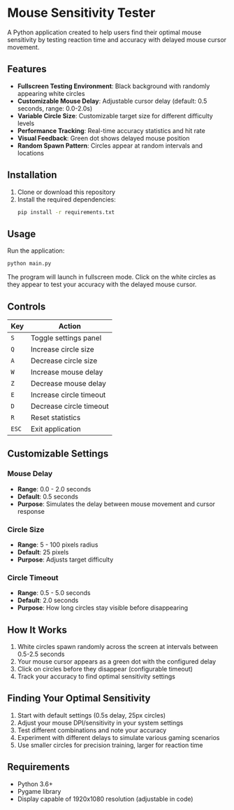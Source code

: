 # Mouse Sensitivity Tester

A Python application created to help users find their optimal mouse sensitivity by testing reaction time and accuracy with delayed mouse cursor movement.

## Features

- **Fullscreen Testing Environment**: Black background with randomly appearing white circles
- **Customizable Mouse Delay**: Adjustable cursor delay (default: 0.5 seconds, range: 0.0-2.0s)
- **Variable Circle Size**: Customizable target size for different difficulty levels
- **Performance Tracking**: Real-time accuracy statistics and hit rate
- **Visual Feedback**: Green dot shows delayed mouse position
- **Random Spawn Pattern**: Circles appear at random intervals and locations

## Installation

1. Clone or download this repository
2. Install the required dependencies:
   ```bash
   pip install -r requirements.txt
   ```

## Usage

Run the application:
```bash
python main.py
```

The program will launch in fullscreen mode. Click on the white circles as they appear to test your accuracy with the delayed mouse cursor.

## Controls

| Key | Action |
|-----|--------|
| `S` | Toggle settings panel |
| `Q` | Increase circle size |
| `A` | Decrease circle size |
| `W` | Increase mouse delay |
| `Z` | Decrease mouse delay |
| `E` | Increase circle timeout |
| `D` | Decrease circle timeout |
| `R` | Reset statistics |
| `ESC` | Exit application |

## Customizable Settings

### Mouse Delay
- **Range**: 0.0 - 2.0 seconds
- **Default**: 0.5 seconds
- **Purpose**: Simulates the delay between mouse movement and cursor response

### Circle Size
- **Range**: 5 - 100 pixels radius
- **Default**: 25 pixels
- **Purpose**: Adjusts target difficulty

### Circle Timeout
- **Range**: 0.5 - 5.0 seconds
- **Default**: 2.0 seconds
- **Purpose**: How long circles stay visible before disappearing


## How It Works

1. White circles spawn randomly across the screen at intervals between 0.5-2.5 seconds
2. Your mouse cursor appears as a green dot with the configured delay
3. Click on circles before they disappear (configurable timeout)
4. Track your accuracy to find optimal sensitivity settings

## Finding Your Optimal Sensitivity

1. Start with default settings (0.5s delay, 25px circles)
2. Adjust your mouse DPI/sensitivity in your system settings
3. Test different combinations and note your accuracy
4. Experiment with different delays to simulate various gaming scenarios
5. Use smaller circles for precision training, larger for reaction time

## Requirements

- Python 3.6+
- Pygame library
- Display capable of 1920x1080 resolution (adjustable in code)